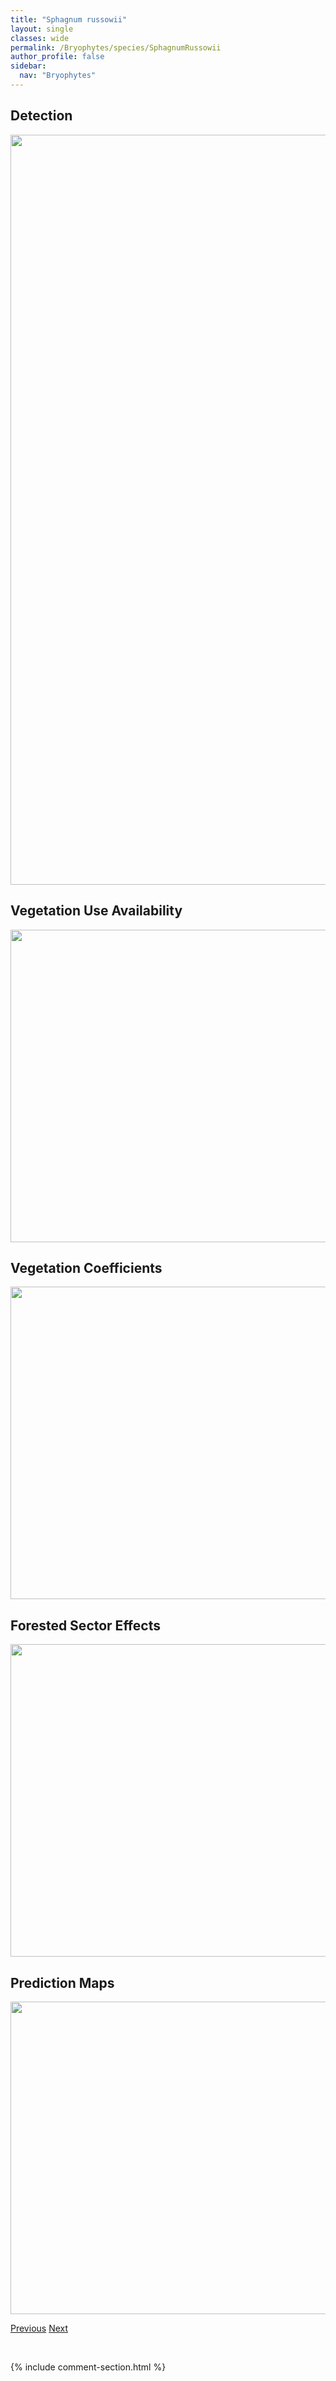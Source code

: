 ```yaml
---
title: "Sphagnum russowii"
layout: single
classes: wide
permalink: /Bryophytes/species/SphagnumRussowii
author_profile: false
sidebar:
  nav: "Bryophytes"
---
```


<h2>Detection</h2>

<a href="https://drive.google.com/uc?export=view&id=1q-8Nx4hcpijLdW35pb7j8eg8R5Y2B4hx">
<img src="https://drive.google.com/uc?export=view&id=1q-8Nx4hcpijLdW35pb7j8eg8R5Y2B4hx" height = "1200" width = "800">
</a>


<h2>Vegetation Use Availability</h2>

<a href="https://drive.google.com/uc?export=view&id=16cz9JyRdpTKMcSrhz00wD-q--uM0OuoC">
<img src="https://drive.google.com/uc?export=view&id=16cz9JyRdpTKMcSrhz00wD-q--uM0OuoC" height = "500" width = "1000">
</a>


<h2>Vegetation Coefficients</h2>

<a href="https://drive.google.com/uc?export=view&id=1lYlTnABwUOE5r-zvNH8RJ6aJQzJ7yMMW">
<img src="https://drive.google.com/uc?export=view&id=1lYlTnABwUOE5r-zvNH8RJ6aJQzJ7yMMW" height = "500" width = "1000">
</a>


<h2>Forested Sector Effects</h2>

<a href="https://drive.google.com/uc?export=view&id=1omE00iS_3piLlf1Ff3Sl6Go7PvLFgYCh">
<img src="https://drive.google.com/uc?export=view&id=1omE00iS_3piLlf1Ff3Sl6Go7PvLFgYCh" height = "500" width = "1000">
</a>


<h2>Prediction Maps</h2>

<a href="https://drive.google.com/uc?export=view&id=1Ccu8Ed_upIgjVjIwFhL78YhEuK5p56XK">
<img src="https://drive.google.com/uc?export=view&id=1Ccu8Ed_upIgjVjIwFhL78YhEuK5p56XK" height = "500" width = "1000">
</a>


<a href="/DevelopmentWebsite/Bryophytes/species/TomentypnumNitens" class="pagination--pager" title="Tomentypnum nitens">Previous</a> <a href="/DevelopmentWebsite/Bryophytes/species/CampylophyllumHispidulum" class="pagination--pager" title="Campylophyllum hispidulum">Next</a>

<p>&nbsp;</p>

{% include comment-section.html %}
